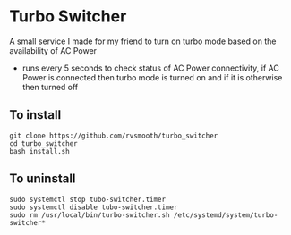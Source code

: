 # Turbo Switcher

A small service I made for my friend to turn on turbo mode based on the availability of AC Power
- runs every 5 seconds to check status of AC Power connectivity, if AC Power is connected then turbo mode is turned on and if it is otherwise then turned off

## To install 
```
git clone https://github.com/rvsmooth/turbo_switcher
cd turbo_switcher 
bash install.sh 
``` 

## To uninstall 
``` 
sudo systemctl stop tubo-switcher.timer
sudo systemctl disable tubo-switcher.timer
sudo rm /usr/local/bin/turbo-switcher.sh /etc/systemd/system/turbo-switcher* 
```
